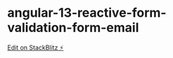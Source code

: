 # angular-13-reactive-form-validation-form-email

[Edit on StackBlitz ⚡️](https://stackblitz.com/edit/angular-13-reactive-form-validation-csfhez)